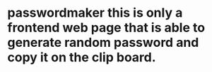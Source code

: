 # passwordmaker this is only a frontend web page that is able to generate random password and copy it on the clip board.


